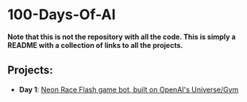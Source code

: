 # 100-Days-Of-AI
**Note that this is not the repository with all the code. This is simply a README with a collection of links to all the projects.**

## Projects:  
* **Day 1**: [Neon Race Flash game bot, built on OpenAI's Universe/Gym](https://github.com/FleetAdmiral/NeonRaceFlash-Game_Bot)
